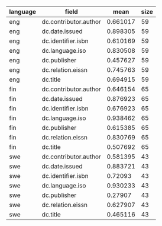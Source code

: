 | language   | field                 |     mean |   size |
|------------|-----------------------|----------|--------|
| eng        | dc.contributor.author | 0.661017 |     59 |
| eng        | dc.date.issued        | 0.898305 |     59 |
| eng        | dc.identifier.isbn    | 0.610169 |     59 |
| eng        | dc.language.iso       | 0.830508 |     59 |
| eng        | dc.publisher          | 0.457627 |     59 |
| eng        | dc.relation.eissn     | 0.745763 |     59 |
| eng        | dc.title              | 0.694915 |     59 |
| fin        | dc.contributor.author | 0.646154 |     65 |
| fin        | dc.date.issued        | 0.876923 |     65 |
| fin        | dc.identifier.isbn    | 0.676923 |     65 |
| fin        | dc.language.iso       | 0.938462 |     65 |
| fin        | dc.publisher          | 0.615385 |     65 |
| fin        | dc.relation.eissn     | 0.830769 |     65 |
| fin        | dc.title              | 0.507692 |     65 |
| swe        | dc.contributor.author | 0.581395 |     43 |
| swe        | dc.date.issued        | 0.883721 |     43 |
| swe        | dc.identifier.isbn    | 0.72093  |     43 |
| swe        | dc.language.iso       | 0.930233 |     43 |
| swe        | dc.publisher          | 0.27907  |     43 |
| swe        | dc.relation.eissn     | 0.627907 |     43 |
| swe        | dc.title              | 0.465116 |     43 |
